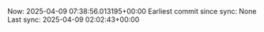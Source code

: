 Now: 2025-04-09 07:38:56.013195+00:00 Earliest commit since sync: None Last sync: 2025-04-09 02:02:43+00:00

